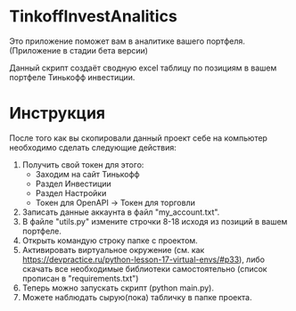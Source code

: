 # TinkoffInvestAnalitics
Это приложение поможет вам в аналитике вашего портфеля. (Приложение в стадии бета версии)


Данный скрипт создаёт сводную excel таблицу по позициям в вашем портфеле Тинькофф инвестиции.

# Инструкция
После того как вы скопировали данный проект себе на компьютер необходимо сделать следующие действия:

1. Получить свой токен для этого:
    - Заходим на сайт Тинькофф
    - Раздел Инвестиции
    - Раздел Настройки
    - Токен для OpenAPI -> Токен для торговли
2. Записать данные аккаунта в файл "my_account.txt".
3. В файле "utils.py" измените строчки 8-18 исходя из позиций в вашем портфеле.
4. Открыть командую строку папке с проектом.
5. Активировать виртуальное окружение (см. как https://devpractice.ru/python-lesson-17-virtual-envs/#p33), либо скачать все необходимые библиотеки самостоятельно (список прописан в "requirements.txt")
6. Теперь можно запускать скрипт (python main.py).
7. Можете наблюдать сырую(пока) табличку в папке проекта.